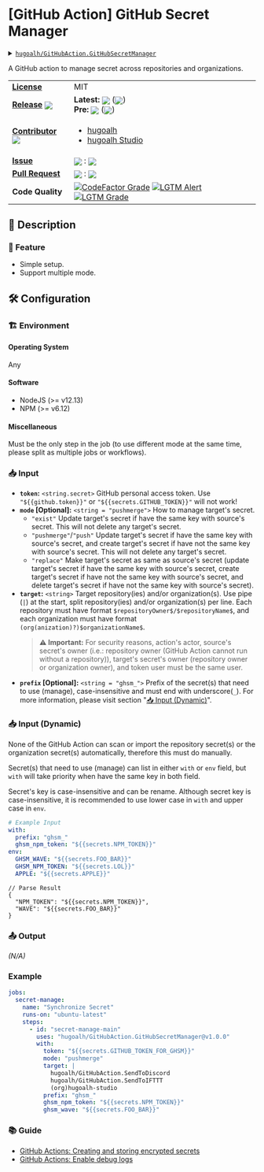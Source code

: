 # \[GitHub Action\] GitHub Secret Manager

<details>
  <summary><a href="https://github.com/hugoalh/GitHubAction.GitHubSecretManager"><code>hugoalh/GitHubAction.GitHubSecretManager</code></a></summary>
  <img align="center" alt="GitHub Language Count" src="https://img.shields.io/github/languages/count/hugoalh/GitHubAction.GitHubSecretManager?logo=github&logoColor=ffffff&style=flat-square" />
  <img align="center" alt="GitHub Top Langauge" src="https://img.shields.io/github/languages/top/hugoalh/GitHubAction.GitHubSecretManager?logo=github&logoColor=ffffff&style=flat-square" />
  <img align="center" alt="GitHub Repo Size" src="https://img.shields.io/github/repo-size/hugoalh/GitHubAction.GitHubSecretManager?logo=github&logoColor=ffffff&style=flat-square" />
  <img align="center" alt="GitHub Code Size" src="https://img.shields.io/github/languages/code-size/hugoalh/GitHubAction.GitHubSecretManager?logo=github&logoColor=ffffff&style=flat-square" />
  <img align="center" alt="GitHub Watcher" src="https://img.shields.io/github/watchers/hugoalh/GitHubAction.GitHubSecretManager?logo=github&logoColor=ffffff&style=flat-square" />
  <img align="center" alt="GitHub Star" src="https://img.shields.io/github/stars/hugoalh/GitHubAction.GitHubSecretManager?logo=github&logoColor=ffffff&style=flat-square" />
  <img align="center" alt="GitHub Fork" src="https://img.shields.io/github/forks/hugoalh/GitHubAction.GitHubSecretManager?logo=github&logoColor=ffffff&style=flat-square" />
</details>

A GitHub action to manage secret across repositories and organizations.

<table>
  <tr>
    <td><a href="./LICENSE.md"><b>License</b></a></td>
    <td>MIT</td>
  </tr>
  <tr>
    <td><a href="https://github.com/hugoalh/GitHubAction.GitHubSecretManager/releases"><b>Release</b></a> <img align="center" src="https://img.shields.io/github/downloads/hugoalh/GitHubAction.GitHubSecretManager/total?label=%20&style=flat-square" /></td>
    <td>
      <b>Latest:</b> <img align="center" src="https://img.shields.io/github/release/hugoalh/GitHubAction.GitHubSecretManager?sort=semver&label=%20&style=flat-square" /> (<img align="center" src="https://img.shields.io/github/release-date/hugoalh/GitHubAction.GitHubSecretManager?label=%20&style=flat-square" />)<br />
      <b>Pre:</b> <img align="center" src="https://img.shields.io/github/release/hugoalh/GitHubAction.GitHubSecretManager?include_prereleases&sort=semver&label=%20&style=flat-square" /> (<img align="center" src="https://img.shields.io/github/release-date-pre/hugoalh/GitHubAction.GitHubSecretManager?label=%20&style=flat-square" />)
    </td>
  </tr>
  <tr>
    <td><a href="https://github.com/hugoalh/GitHubAction.GitHubSecretManager/graphs/contributors"><b>Contributor</b></a> <img align="center" src="https://img.shields.io/github/contributors/hugoalh/GitHubAction.GitHubSecretManager?label=%20&style=flat-square" /></td>
    <td><ul>
        <li><a href="https://github.com/hugoalh">hugoalh</a></li>
        <li><a href="https://github.com/hugoalh-studio">hugoalh Studio</a></li>
    </ul></td>
  </tr>
  <tr>
    <td><a href="https://github.com/hugoalh/GitHubAction.GitHubSecretManager/issues?q=is%3Aissue"><b>Issue</b></a></td>
    <td><img align="center" src="https://img.shields.io/github/issues-raw/hugoalh/GitHubAction.GitHubSecretManager?label=%20&style=flat-square" /> : <img align="center" src="https://img.shields.io/github/issues-closed-raw/hugoalh/GitHubAction.GitHubSecretManager?label=%20&style=flat-square" /></td>
  </tr>
  <tr>
    <td><a href="https://github.com/hugoalh/GitHubAction.GitHubSecretManager/pulls?q=is%3Apr"><b>Pull Request</b></a></td>
    <td><img align="center" src="https://img.shields.io/github/issues-pr-raw/hugoalh/GitHubAction.GitHubSecretManager?label=%20&style=flat-square" /> : <img align="center" src="https://img.shields.io/github/issues-pr-closed-raw/hugoalh/GitHubAction.GitHubSecretManager?label=%20&style=flat-square" /></td>
  </tr>
  <tr>
    <td><b>Code Quality</b></td>
    <td>
      <a href="https://www.codefactor.io/repository/github/hugoalh/githubaction.githubsecretmanager"><img align="center" alt="CodeFactor Grade" src="https://img.shields.io/codefactor/grade/github/hugoalh/GitHubAction.GitHubSecretManager?logo=codefactor&logoColor=ffffff&style=flat-square" /></a>
      <a href="https://lgtm.com/projects/g/hugoalh/GitHubAction.GitHubSecretManager/alerts"><img align="center" alt="LGTM Alert" src="https://img.shields.io/lgtm/alerts/g/hugoalh/GitHubAction.GitHubSecretManager?label=%20&logo=lgtm&logoColor=ffffff&style=flat-square" /></a>
      <a href="https://lgtm.com/projects/g/hugoalh/GitHubAction.GitHubSecretManager/context:javascript"><img align="center" alt="LGTM Grade" src="https://img.shields.io/lgtm/grade/javascript/g/hugoalh/GitHubAction.GitHubSecretManager?logo=lgtm&logoColor=ffffff&style=flat-square" /></a>
    </td>
  </tr>
</table>

## 📜 Description

### 🌟 Feature

- Simple setup.
- Support multiple mode.

## 🛠 Configuration

### 🏗 Environment

#### Operating System

Any

#### Software

- NodeJS (>= v12.13)
- NPM (>= v6.12)

#### Miscellaneous

Must be the only step in the job (to use different mode at the same time, please split as multiple jobs or workflows).

### 📥 Input

- **`token`:** `<string.secret>` GitHub personal access token. Use `"${{github.token}}"` or `"${{secrets.GITHUB_TOKEN}}"` will not work!
- **`mode` \[Optional\]:** `<string = "pushmerge">` How to manage target's secret.
  - `"exist"` Update target's secret if have the same key with source's secret. This will not delete any target's secret.
  - `"pushmerge"`/`"push"` Update target's secret if have the same key with source's secret, and create target's secret if have not the same key with source's secret. This will not delete any target's secret.
  - `"replace"` Make target's secret as same as source's secret (update target's secret if have the same key with source's secret, create target's secret if have not the same key with source's secret, and delete target's secret if have not the same key with source's secret).
- **`target`:** `<string>` Target repository(ies) and/or organization(s). Use pipe (`|`) at the start, split repository(ies) and/or organization(s) per line. Each repository must have format `$repositoryOwner$/$repositoryName$`, and each organization must have format `(org(anization)?)$organizationName$`.
  > **⚠ Important:** For security reasons, action's actor, source's secret's owner (i.e.: repository owner (GitHub Action cannot run without a repository)), target's secret's owner (repository owner or organization owner), and token user must be the same user.
- **`prefix` \[Optional\]:** `<string = "ghsm_">` Prefix of the secret(s) that need to use (manage), case-insensitive and must end with underscore(`_`). For more information, please visit section "[📥 Input (Dynamic)](#-Input-Dynamic)".

### 📥 Input (Dynamic)

None of the GitHub Action can scan or import the repository secret(s) or the organization secret(s) automatically, therefore this must do manually.

Secret(s) that need to use (manage) can list in either `with` or `env` field, but `with` will take priority when have the same key in both field.

Secret's key is case-insensitive and can be rename. Although secret key is case-insensitive, it is recommended to use lower case in `with` and upper case in `env`.

```yaml
# Example Input
with:
  prefix: "ghsm_"
  ghsm_npm_token: "${{secrets.NPM_TOKEN}}"
env:
  GHSM_WAVE: "${{secrets.FOO_BAR}}"
  GHSM_NPM_TOKEN: "${{secrets.LOL}}"
  APPLE: "${{secrets.APPLE}}"
```
```jsonc
// Parse Result
{
  "NPM_TOKEN": "${{secrets.NPM_TOKEN}}",
  "WAVE": "${{secrets.FOO_BAR}}"
}
```

### 📤 Output

*(N/A)*

### Example

```yaml
jobs:
  secret-manage:
    name: "Synchronize Secret"
    runs-on: "ubuntu-latest"
    steps:
      - id: "secret-manage-main"
        uses: "hugoalh/GitHubAction.GitHubSecretManager@v1.0.0"
        with:
          token: "${{secrets.GITHUB_TOKEN_FOR_GHSM}}"
          mode: "pushmerge"
          target: |
            hugoalh/GitHubAction.SendToDiscord
            hugoalh/GitHubAction.SendToIFTTT
            (org)hugoalh-studio
          prefix: "ghsm_"
          ghsm_npm_token: "${{secrets.NPM_TOKEN}}"
          ghsm_wave: "${{secrets.FOO_BAR}}"
```

### 📚 Guide

- [GitHub Actions: Creating and storing encrypted secrets](https://docs.github.com/en/actions/configuring-and-managing-workflows/creating-and-storing-encrypted-secrets)
- [GitHub Actions: Enable debug logs](https://github.com/actions/toolkit/blob/main/docs/action-debugging.md#step-debug-logs)

